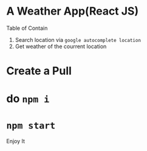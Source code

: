 # A Weather App(React JS)
Table of Contain
1) Search location via `google autocomplete location`
2) Get weather of the courrent location

# Create a Pull
# do `npm i`
# `npm start`

Enjoy It